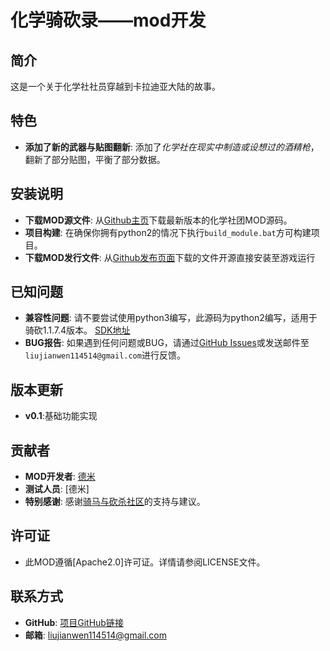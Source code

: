 # **化学骑砍录——mod开发**

## **简介**
这是一个关于化学社社员穿越到卡拉迪亚大陆的故事。

## **特色**
- **添加了新的武器与贴图翻新**: 添加了*化学社在现实中制造或设想过的酒精枪*，翻新了部分贴图，平衡了部分数据。

## **安装说明**
- **下载MOD源文件**: 从[Github主页](https://github.com/Das-DDR-Rumia/BNDESCS_MBWB)下载最新版本的化学社团MOD源码。
- **项目构建**: 在确保你拥有python2的情况下执行`build_module.bat`方可构建项目。
- **下载MOD发行文件**: 从[Github发布页面](https://github.com/Das-DDR-Rumia/BNDESCS_MBWB/releases)下载的文件开源直接安装至游戏运行

## **已知问题**
- **兼容性问题**: 请不要尝试使用python3编写，此源码为python2编写，适用于骑砍1.1.7.4版本。 [SDK地址](https://bbs.mountblade.com.cn/forum.php?mod=viewthread&tid=2082526&highlight=%E6%88%98%E5%9B%A2mod%2B%E5%88%B6%E4%BD%9C)
- **BUG报告**: 如果遇到任何问题或BUG，请通过[GitHub Issues](https://github.com/Das-DDR-Rumia/BNDESCS_MBWB/issues)或发送邮件至`liujianwen114514@gmail.com`进行反馈。

## **版本更新**
- **v0.1**:基础功能实现

## **贡献者**
- **MOD开发者**: [德米](https://github.com/Das-DDR-Rumia)
- **测试人员**: [德米]
- **特别感谢**: 感谢[骑马与砍杀社区](https://bbs.mountblade.com.cn/)的支持与建议。

## **许可证**
- 此MOD遵循[Apache2.0]许可证。详情请参阅LICENSE文件。

## **联系方式**
- **GitHub**: [项目GitHub链接](https://github.com/Das-DDR-Rumia/BNDESCS_MBWB)
- **邮箱**: [liujianwen114514@gmail.com](liujianwen114514@gmail.com)
